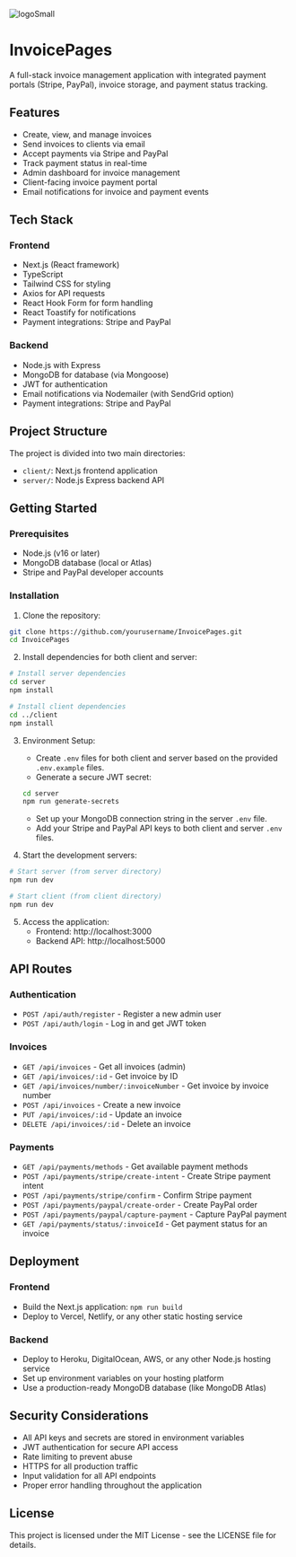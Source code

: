 ![logoSmall](https://github.com/user-attachments/assets/a25c4ee9-3f28-4d27-aa9f-09789b72f0d4)

# InvoicePages

A full-stack invoice management application with integrated payment portals (Stripe, PayPal), invoice storage, and payment status tracking.

## Features

- Create, view, and manage invoices
- Send invoices to clients via email
- Accept payments via Stripe and PayPal
- Track payment status in real-time
- Admin dashboard for invoice management
- Client-facing invoice payment portal
- Email notifications for invoice and payment events

## Tech Stack

### Frontend
- Next.js (React framework)
- TypeScript
- Tailwind CSS for styling
- Axios for API requests
- React Hook Form for form handling
- React Toastify for notifications
- Payment integrations: Stripe and PayPal

### Backend
- Node.js with Express
- MongoDB for database (via Mongoose)
- JWT for authentication
- Email notifications via Nodemailer (with SendGrid option)
- Payment integrations: Stripe and PayPal

## Project Structure

The project is divided into two main directories:

- `client/`: Next.js frontend application
- `server/`: Node.js Express backend API

## Getting Started

### Prerequisites

- Node.js (v16 or later)
- MongoDB database (local or Atlas)
- Stripe and PayPal developer accounts

### Installation

1. Clone the repository:
```bash
git clone https://github.com/yourusername/InvoicePages.git
cd InvoicePages
```

2. Install dependencies for both client and server:
```bash
# Install server dependencies
cd server
npm install

# Install client dependencies
cd ../client
npm install
```

3. Environment Setup:

   - Create `.env` files for both client and server based on the provided `.env.example` files.
   - Generate a secure JWT secret:
   ```bash
   cd server
   npm run generate-secrets
   ```
   - Set up your MongoDB connection string in the server `.env` file.
   - Add your Stripe and PayPal API keys to both client and server `.env` files.

4. Start the development servers:
```bash
# Start server (from server directory)
npm run dev

# Start client (from client directory)
npm run dev
```

5. Access the application:
   - Frontend: http://localhost:3000
   - Backend API: http://localhost:5000

## API Routes

### Authentication
- `POST /api/auth/register` - Register a new admin user
- `POST /api/auth/login` - Log in and get JWT token

### Invoices
- `GET /api/invoices` - Get all invoices (admin)
- `GET /api/invoices/:id` - Get invoice by ID
- `GET /api/invoices/number/:invoiceNumber` - Get invoice by invoice number
- `POST /api/invoices` - Create a new invoice
- `PUT /api/invoices/:id` - Update an invoice
- `DELETE /api/invoices/:id` - Delete an invoice

### Payments
- `GET /api/payments/methods` - Get available payment methods
- `POST /api/payments/stripe/create-intent` - Create Stripe payment intent
- `POST /api/payments/stripe/confirm` - Confirm Stripe payment
- `POST /api/payments/paypal/create-order` - Create PayPal order
- `POST /api/payments/paypal/capture-payment` - Capture PayPal payment
- `GET /api/payments/status/:invoiceId` - Get payment status for an invoice

## Deployment

### Frontend
- Build the Next.js application: `npm run build`
- Deploy to Vercel, Netlify, or any other static hosting service

### Backend
- Deploy to Heroku, DigitalOcean, AWS, or any other Node.js hosting service
- Set up environment variables on your hosting platform
- Use a production-ready MongoDB database (like MongoDB Atlas)

## Security Considerations

- All API keys and secrets are stored in environment variables
- JWT authentication for secure API access
- Rate limiting to prevent abuse
- HTTPS for all production traffic
- Input validation for all API endpoints
- Proper error handling throughout the application

## License

This project is licensed under the MIT License - see the LICENSE file for details.
